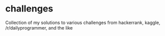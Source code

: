# challenges
Collection of my solutions to various challenges from hackerrank, kaggle, /r/dailyprogrammer, and the like
